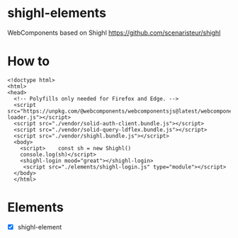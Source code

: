 # shighl-elements
WebComponents based on Shighl https://github.com/scenaristeur/shighl

# How to
```
<!doctype html>
<html>
<head>
  <!-- Polyfills only needed for Firefox and Edge. -->
  <script src="https://unpkg.com/@webcomponents/webcomponentsjs@latest/webcomponents-loader.js"></script>
  <script src="./vendor/solid-auth-client.bundle.js"></script>
  <script src="./vendor/solid-query-ldflex.bundle.js"></script>
  <script src="./vendor/shighl.bundle.js"></script>
  <body>
    <script>    const sh = new Shighl()
    console.log(sh)</script>
    <shighl-login mood="great"></shighl-login>
     <script src="./elements/shighl-login.js" type="module"></script>
  </body>
  </html>
```


# Elements
- [x] shighl-element

#
